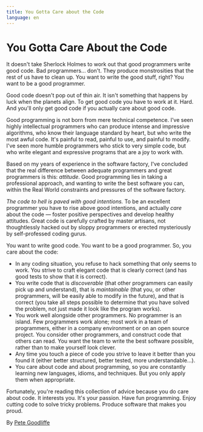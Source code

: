 ```yaml
---
title: You Gotta Care about the Code
language: en
---
```


# You Gotta Care About the Code

It doesn't take Sherlock Holmes to work out that good programmers write good code. Bad programmers... don't. They produce monstrosities that the rest of us have to clean up. You want to write the good stuff, right? You want to be a good programmer.

Good code doesn't pop out of thin air. It isn't something that happens by luck when the planets align. To get good code you have to work at it. Hard. And you'll only get good code if you actually care about good code.

Good programming is not born from mere technical competence. I've seen highly intellectual programmers who can produce intense and impressive algorithms, who know their language standard by heart, but who write the most awful code. It's painful to read, painful to use, and painful to modify. I've seen more humble programmers who stick to very simple code, but who write elegant and expressive programs that are a joy to work with.

Based on my years of experience in the software factory, I've concluded that the real difference between adequate programmers and great programmers is this: *attitude*. Good programming lies in taking a professional approach, and wanting to write the best software you can, within the Real World constraints and pressures of the software factory.

*The code to hell is paved with good intentions.* To be an excellent programmer you have to rise above good intentions, and actually *care* about the code — foster positive perspectives and develop healthy attitudes. Great code is carefully crafted by master artisans, not thoughtlessly hacked out by sloppy programmers or erected mysteriously by self-professed coding gurus.

You want to write good code. You want to be a good programmer. So, you care about the code:

- In any coding situation, you refuse to hack something that only seems to work. You strive to craft elegant code that is clearly correct (and has good tests to show that it is correct).
- You write code that is *discoverable* (that other programmers can easily pick up and understand), that is *maintainable* (that you, or other programmers, will be easily able to modify in the future), and that is correct (you take all steps possible to determine that you have solved the problem, not just made it look like the program works).
- You work well alongside other programmers. No programmer is an island. Few programmers work alone; most work in a team of programmers, either in a company environment or on an open source project. You consider other programmers, and construct code that others can read. You want the team to write the best software possible, rather than to make yourself look clever.
- Any time you touch a piece of code you strive to leave it better than you found it (either better structured, better tested, more understandable...).
- You care about code and about programming, so you are constantly learning new languages, idioms, and techniques. But you only apply them when appropriate.

Fortunately, you're reading this collection of advice because you do care about code. It interests you. It's your passion. Have fun programming. Enjoy cutting code to solve tricky problems. Produce software that makes you proud.

By [Pete Goodliffe](http://programmer.97things.oreilly.com/wiki/index.php/Pete_Goodliffe)
